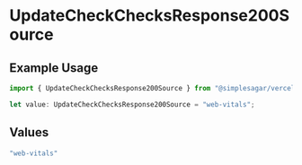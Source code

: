 # UpdateCheckChecksResponse200Source

## Example Usage

```typescript
import { UpdateCheckChecksResponse200Source } from "@simplesagar/vercel/models/updatecheckop.js";

let value: UpdateCheckChecksResponse200Source = "web-vitals";
```

## Values

```typescript
"web-vitals"
```